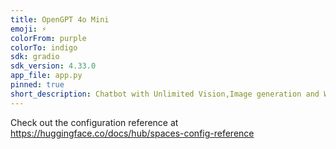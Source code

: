 ```yaml
---
title: OpenGPT 4o Mini
emoji: ⚡
colorFrom: purple
colorTo: indigo
sdk: gradio
sdk_version: 4.33.0
app_file: app.py
pinned: true
short_description: Chatbot with Unlimited Vision,Image generation and WebSearch
---
```


Check out the configuration reference at https://huggingface.co/docs/hub/spaces-config-reference